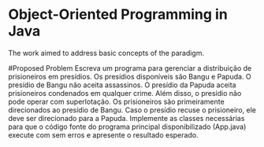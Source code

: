 # Object-Oriented Programming in Java
The work aimed to address basic concepts of the paradigm.

#Proposed Problem
Escreva um programa para gerenciar a distribuição de prisioneiros em presídios.
Os presídios disponíveis são Bangu e Papuda.
O presídio de Bangu não aceita assassinos.
O presídio da Papuda aceita prisioneiros condenados em qualquer crime.
Além disso, o presídio não pode operar com superlotação.
Os prisioneiros são primeiramente direcionados ao presídio de Bangu.
Caso o presídio recuse o prisioneiro, ele deve ser direcionado para a Papuda.
Implemente as classes necessárias para que o código fonte do programa principal disponibilizado (App.java) execute com sem erros e apresente o resultado esperado.